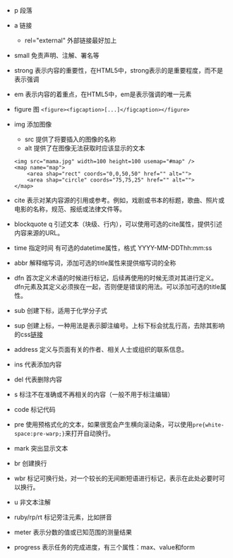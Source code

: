 * p 段落

* a 链接
    * rel="external" 外部链接最好加上

* small 免责声明、注解、署名等

* strong 表示内容的重要性，在HTML5中，strong表示的是重要程度，而不是表示强调

* em 表示内容的着重点，在HTML5中，em是表示强调的唯一元素

* figure 图 `<figure><figcaption>[...]</figcaption></figure>`

* img 添加图像
    * src 提供了将要插入的图像的名称
    * alt 提供了在图像无法获取时应该显示的文本
    ```
    <img src="mama.jpg" width=100 height=100 usemap="#map" />
    <map name="map">
        <area shap="rect" coords="0,0,50,50" href="" alt="">
        <area shap="circle" coords="75,75,25" href="" alt="">
    </map>
    ```


* cite 表示对某内容源的引用或参考。例如，戏剧或书本的标题，歌曲、照片或电影的名称，规范、报纸或法律文件等。

* blockquote q 引述文本（块级、行内），可以使用可选的cite属性，提供引述内容来源的URL。

* time 指定时间 有可选的datetime属性，格式 YYYY-MM-DDThh:mm:ss

* abbr 解释缩写词，添加可选的title属性来提供缩写词的全称

* dfn 首次定义术语的时候进行标记，后续再使用的时候无须对其进行定义。dfn元素及其定义必须挨在一起，否则便是错误的用法。可以添加可选的title属性。

* sub 创建下标，适用于化学分子式

* sup 创建上标，一种用法是表示脚注编号。上标下标会扰乱行高，去除其影响的css[链接](https://gist.github.com/unruthless/413930)

* address 定义与页面有关的作者、相关人士或组织的联系信息。

* ins 代表添加内容

* del 代表删除内容

* s 标注不在准确或不再相关的内容（一般不用于标注编辑）

* code 标记代码

* pre 使用预格式化的文本，如果很宽会产生横向滚动条，可以使用`pre{white-space:pre-warp;}`来打开自动换行。

* mark 突出显示文本

* br 创建换行

* wbr 标记可换行处，对一个较长的无间断短语进行标记，表示在此处必要时可以换行。

* u 非文本注解

* ruby/rp/rt 标记旁注元素，比如拼音

* meter 表示分数的值或已知范围的测量结果

* progress 表示任务的完成进度，有三个属性：max、value和form
